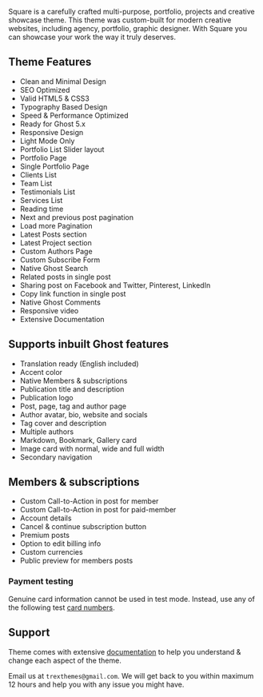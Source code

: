 Square is a carefully crafted multi-purpose, portfolio, projects and creative showcase theme. This theme was custom-built for modern creative websites, including agency, portfolio, graphic designer. With Square you can showcase your work the way it truly deserves.

## Theme Features

- Clean and Minimal Design
- SEO Optimized
- Valid HTML5 & CSS3
- Typography Based Design
- Speed & Performance Optimized
- Ready for Ghost 5.x
- Responsive Design
- Light Mode Only
- Portfolio List Slider layout
- Portfolio Page
- Single Portfolio Page
- Clients List
- Team List
- Testimonials List
- Services List
- Reading time
- Next and previous post pagination
- Load more Pagination
- Latest Posts section
- Latest Project section
- Custom Authors Page
- Custom Subscribe Form
- Native Ghost Search
- Related posts in single post
- Sharing post on Facebook and Twitter, Pinterest, LinkedIn
- Copy link function in single post
- Native Ghost Comments
- Responsive video
- Extensive Documentation

## Supports inbuilt Ghost features

- Translation ready (English included)
- Accent color
- Native Members & subscriptions
- Publication title and description
- Publication logo
- Post, page, tag and author page
- Author avatar, bio, website and socials
- Tag cover and description
- Multiple authors
- Markdown, Bookmark, Gallery card
- Image card with normal, wide and full width
- Secondary navigation


## Members & subscriptions

- Custom Call-to-Action in post for member
- Custom Call-to-Action in post for paid-member
- Account details
- Cancel & continue subscription button
- Premium posts
- Option to edit billing info
- Custom currencies
- Public preview for members posts

### Payment testing
Genuine card information cannot be used in test mode. Instead, use any of the following test <a href="https://stripe.com/docs/testing#cards">card numbers</a>. 


## Support

Theme comes with extensive <a href="https://doc.trexthemes.com" target="_blank">documentation</a> to help you understand & change each aspect of the theme.

Email us at `trexthemes@gmail.com`. We will get back to you within maximum 12 hours and help you with any issue you might have.